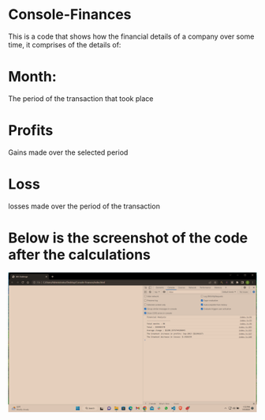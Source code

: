 # Console-Finances

This is a code that shows how the financial details of a company over some time, it comprises of the details of:

# Month:

The period of the transaction that took place

# Profits

Gains made over the selected period

# Loss

losses made over the period of the transaction

# Below is the screenshot of the code after the calculations

![My Image](images/screenshot.png)

